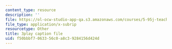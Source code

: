 ```yaml
---
content_type: resource
description: ''
file: https://ol-ocw-studio-app-qa.s3.amazonaws.com/courses/5-95j-teaching-college-level-science-and-engineering-fall-2015/f50bbbf7063356c0a8c39284156d424d_L-Sv1oL43ew.vtt
file_type: application/x-subrip
resourcetype: Other
title: 3play caption file
uid: f50bbbf7-0633-56c0-a8c3-9284156d424d
---
```

